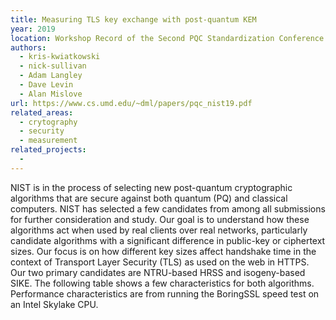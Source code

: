 ```yaml
---
title: Measuring TLS key exchange with post-quantum KEM
year: 2019
location: Workshop Record of the Second PQC Standardization Conference. 2019.
authors:
  - kris-kwiatkowski
  - nick-sullivan
  - Adam Langley
  - Dave Levin
  - Alan Mislove
url: https://www.cs.umd.edu/~dml/papers/pqc_nist19.pdf
related_areas:
  - crytography
  - security
  - measurement
related_projects:
  - 
---
```


NIST is in the process of selecting new post-quantum cryptographic algorithms that are secure against both quantum (PQ) and classical computers. NIST has selected a few candidates from among all submissions for further consideration and study.
Our goal is to understand how these algorithms act when used by real clients over real networks, particularly candidate algorithms with a significant difference in public-key or ciphertext sizes. Our focus is on how different key sizes affect handshake time in the context of Transport Layer Security (TLS) as used on the web in HTTPS. Our two primary candidates are NTRU-based HRSS and isogeny-based SIKE. The following table shows a few characteristics for both algorithms. Performance characteristics are from running the BoringSSL speed test on an Intel Skylake CPU.
